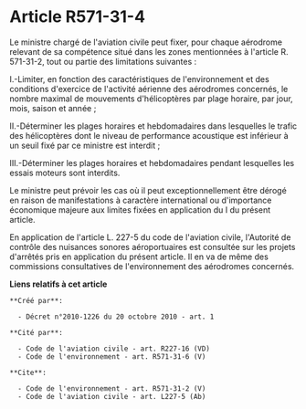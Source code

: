# Article R571-31-4

Le ministre chargé de l'aviation civile peut fixer, pour chaque aérodrome relevant de sa compétence situé dans les zones
mentionnées à l'article R. 571-31-2, tout ou partie des limitations suivantes : 

I.-Limiter, en fonction des caractéristiques de l'environnement et des conditions d'exercice de l'activité aérienne des
aérodromes concernés, le nombre maximal de mouvements d'hélicoptères par plage horaire, par jour, mois, saison et année ; 

II.-Déterminer les plages horaires et hebdomadaires dans lesquelles le trafic des hélicoptères dont le niveau de performance
acoustique est inférieur à un seuil fixé par ce ministre est interdit ; 

III.-Déterminer les plages horaires et hebdomadaires pendant lesquelles les essais moteurs sont interdits. 

Le ministre peut prévoir les cas où il peut exceptionnellement être dérogé en raison de manifestations à caractère
international ou d'importance économique majeure aux limites fixées en application du I du présent article. 

En application de l'article L. 227-5 du code de l'aviation civile, l'Autorité de contrôle des nuisances sonores
aéroportuaires est consultée sur les projets d'arrêtés pris en application du présent article. Il en va de même des
commissions consultatives de l'environnement des aérodromes concernés.

**Liens relatifs à cet article**

	**Créé par**:

	  - Décret n°2010-1226 du 20 octobre 2010 - art. 1

	**Cité par**:

	  - Code de l'aviation civile - art. R227-16 (VD)
	  - Code de l'environnement - art. R571-31-6 (V)

	**Cite**:

	  - Code de l'environnement - art. R571-31-2 (V)
	  - Code de l'aviation civile - art. L227-5 (Ab)
